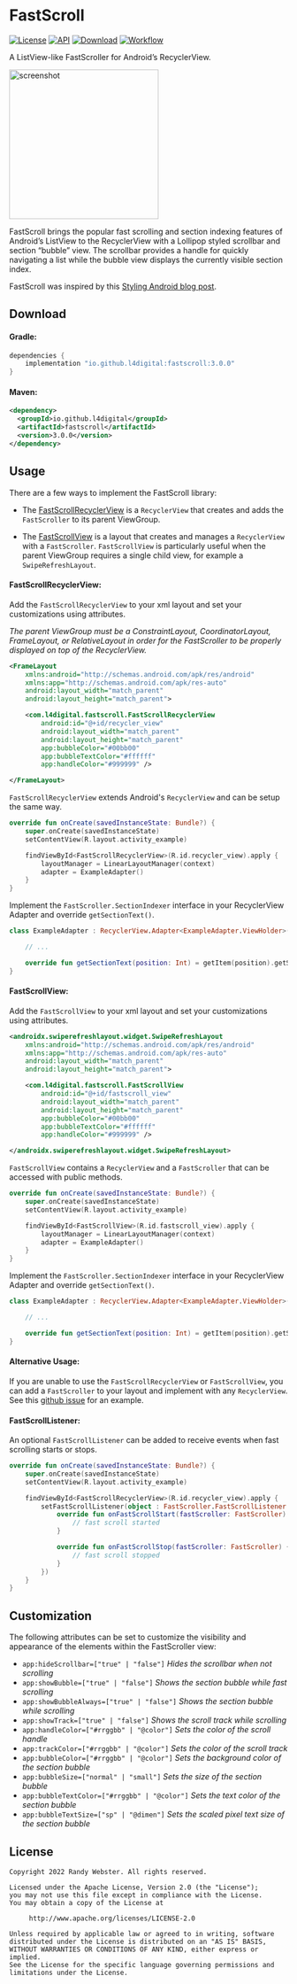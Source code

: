 # FastScroll
[![License](http://img.shields.io/badge/License-Apache%202.0-blue.svg?style=flat-square)](http://www.apache.org/licenses/LICENSE-2.0) [![API](https://img.shields.io/badge/API-16%2B-green.svg?style=flat-square)](https://developer.android.com/about/versions/android-4.1.html) [![Download](https://img.shields.io/maven-central/v/io.github.l4digital/fastscroll.svg?style=flat-square)](https://search.maven.org/artifact/io.github.l4digital/fastscroll) [![Workflow](https://github.com/L4Digital/FastScroll/actions/workflows/checks.yml/badge.svg)](https://github.com/L4Digital/FastScroll/actions/workflows/checks.yml)

A ListView-like FastScroller for Android’s RecyclerView.

<img src="https://raw.githubusercontent.com/L4Digital/FastScroll/master/fastscroll_example.png" alt="screenshot" width="270">

FastScroll brings the popular fast scrolling and section indexing features of Android’s ListView to the RecyclerView with a Lollipop styled scrollbar and section “bubble” view. The scrollbar provides a handle for quickly navigating a list while the bubble view displays the currently visible section index.

FastScroll was inspired by this [Styling Android blog post](https://blog.stylingandroid.com/recyclerview-fastscroll-part-1/).


## Download

#### Gradle:
~~~groovy
dependencies {
    implementation "io.github.l4digital:fastscroll:3.0.0"
}
~~~

#### Maven:
~~~xml
<dependency>
  <groupId>io.github.l4digital</groupId>
  <artifactId>fastscroll</artifactId>
  <version>3.0.0</version>
</dependency>
~~~


## Usage
There are a few ways to implement the FastScroll library:

* The [FastScrollRecyclerView](#fastscrollrecyclerview) is a `RecyclerView` that creates and adds the `FastScroller` to its parent ViewGroup.

* The [FastScrollView](#fastscrollview) is a layout that creates and manages a `RecyclerView` with a `FastScroller`. `FastScrollView` is particularly useful when the parent ViewGroup requires a single child view, for example a `SwipeRefreshLayout`.

#### FastScrollRecyclerView:
Add the `FastScrollRecyclerView` to your xml layout and set your customizations using attributes.

*The parent ViewGroup must be a ConstraintLayout, CoordinatorLayout, FrameLayout, or RelativeLayout in order for the FastScroller to be properly displayed on top of the RecyclerView.*

~~~xml
<FrameLayout
    xmlns:android="http://schemas.android.com/apk/res/android"
    xmlns:app="http://schemas.android.com/apk/res-auto"
    android:layout_width="match_parent"
    android:layout_height="match_parent">

    <com.l4digital.fastscroll.FastScrollRecyclerView
        android:id="@+id/recycler_view"
        android:layout_width="match_parent"
        android:layout_height="match_parent"
        app:bubbleColor="#00bb00"
        app:bubbleTextColor="#ffffff"
        app:handleColor="#999999" />

</FrameLayout>
~~~

`FastScrollRecyclerView` extends Android's `RecyclerView` and can be setup the same way.

~~~kotlin
override fun onCreate(savedInstanceState: Bundle?) {
    super.onCreate(savedInstanceState)
    setContentView(R.layout.activity_example)

    findViewById<FastScrollRecyclerView>(R.id.recycler_view).apply {
        layoutManager = LinearLayoutManager(context)
        adapter = ExampleAdapter()
    }
}
~~~

Implement the `FastScroller.SectionIndexer` interface in your RecyclerView Adapter and override `getSectionText()`.

~~~kotlin
class ExampleAdapter : RecyclerView.Adapter<ExampleAdapter.ViewHolder>(), FastScroller.SectionIndexer {

    // ...

    override fun getSectionText(position: Int) = getItem(position).getSectionIndex()
}
~~~

#### FastScrollView:
Add the `FastScrollView` to your xml layout and set your customizations using attributes.

~~~xml
<androidx.swiperefreshlayout.widget.SwipeRefreshLayout
    xmlns:android="http://schemas.android.com/apk/res/android"
    xmlns:app="http://schemas.android.com/apk/res-auto"
    android:layout_width="match_parent"
    android:layout_height="match_parent">

    <com.l4digital.fastscroll.FastScrollView
        android:id="@+id/fastscroll_view"
        android:layout_width="match_parent"
        android:layout_height="match_parent"
        app:bubbleColor="#00bb00"
        app:bubbleTextColor="#ffffff"
        app:handleColor="#999999" />

</androidx.swiperefreshlayout.widget.SwipeRefreshLayout>
~~~

`FastScrollView` contains a `RecyclerView` and a `FastScroller` that can be accessed with public methods.

~~~kotlin
override fun onCreate(savedInstanceState: Bundle?) {
    super.onCreate(savedInstanceState)
    setContentView(R.layout.activity_example)

    findViewById<FastScrollView>(R.id.fastscroll_view).apply {
        layoutManager = LinearLayoutManager(context)
        adapter = ExampleAdapter()
    }
}
~~~

Implement the `FastScroller.SectionIndexer` interface in your RecyclerView Adapter and override `getSectionText()`.

~~~kotlin
class ExampleAdapter : RecyclerView.Adapter<ExampleAdapter.ViewHolder>(), FastScroller.SectionIndexer {

    // ...

    override fun getSectionText(position: Int) = getItem(position).getSectionIndex()
}
~~~

#### Alternative Usage:
If you are unable to use the `FastScrollRecyclerView` or `FastScrollView`, you can add a `FastScroller` to your layout and implement with any `RecyclerView`. See this [github issue](https://github.com/L4Digital/FastScroll/issues/4#issuecomment-256975634) for an example.

#### FastScrollListener:
An optional `FastScrollListener` can be added to receive events when fast scrolling starts or stops.

~~~kotlin
override fun onCreate(savedInstanceState: Bundle?) {
    super.onCreate(savedInstanceState)
    setContentView(R.layout.activity_example)

    findViewById<FastScrollRecyclerView>(R.id.recycler_view).apply {
        setFastScrollListener(object : FastScroller.FastScrollListener {
            override fun onFastScrollStart(fastScroller: FastScroller) {
                // fast scroll started
            }

            override fun onFastScrollStop(fastScroller: FastScroller) {
                // fast scroll stopped
            }
        })
    }
}
~~~


## Customization
The following attributes can be set to customize the visibility and appearance of the elements within the FastScroller view:

* `app:hideScrollbar=["true" | "false"]` *Hides the scrollbar when not scrolling*
* `app:showBubble=["true" | "false"]` *Shows the section bubble while fast scrolling*
* `app:showBubbleAlways=["true" | "false"]` *Shows the section bubble while scrolling*
* `app:showTrack=["true" | "false"]` *Shows the scroll track while scrolling*
* `app:handleColor=["#rrggbb" | "@color"]` *Sets the color of the scroll handle*
* `app:trackColor=["#rrggbb" | "@color"]` *Sets the color of the scroll track*
* `app:bubbleColor=["#rrggbb" | "@color"]` *Sets the background color of the section bubble*
* `app:bubbleSize=["normal" | "small"]` *Sets the size of the section bubble*
* `app:bubbleTextColor=["#rrggbb" | "@color"]` *Sets the text color of the section bubble*
* `app:bubbleTextSize=["sp" | "@dimen"]` *Sets the scaled pixel text size of the section bubble*


## License
    Copyright 2022 Randy Webster. All rights reserved.

    Licensed under the Apache License, Version 2.0 (the "License");
    you may not use this file except in compliance with the License.
    You may obtain a copy of the License at

         http://www.apache.org/licenses/LICENSE-2.0

    Unless required by applicable law or agreed to in writing, software
    distributed under the License is distributed on an "AS IS" BASIS,
    WITHOUT WARRANTIES OR CONDITIONS OF ANY KIND, either express or implied.
    See the License for the specific language governing permissions and
    limitations under the License.

